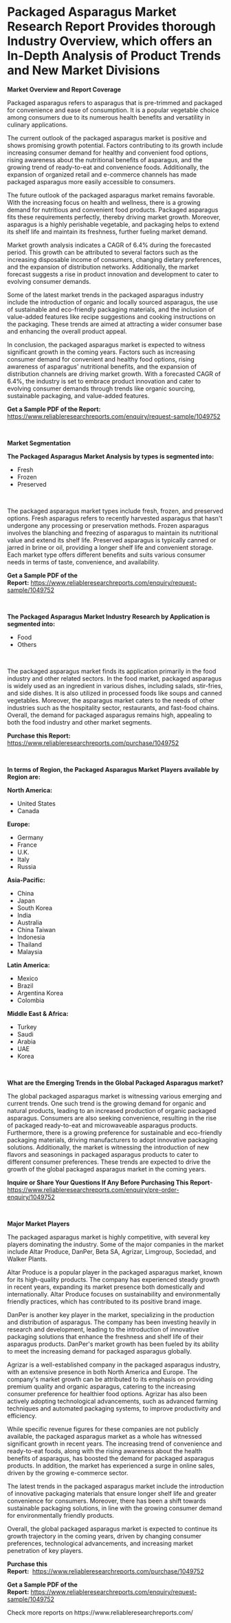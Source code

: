 <p><h1>Packaged Asparagus Market Research Report Provides thorough Industry Overview, which offers an In-Depth Analysis of Product Trends and New Market Divisions</h1></p><p><strong>Market Overview and Report Coverage</strong></p>
<p><p>Packaged asparagus refers to asparagus that is pre-trimmed and packaged for convenience and ease of consumption. It is a popular vegetable choice among consumers due to its numerous health benefits and versatility in culinary applications. </p><p>The current outlook of the packaged asparagus market is positive and shows promising growth potential. Factors contributing to its growth include increasing consumer demand for healthy and convenient food options, rising awareness about the nutritional benefits of asparagus, and the growing trend of ready-to-eat and convenience foods. Additionally, the expansion of organized retail and e-commerce channels has made packaged asparagus more easily accessible to consumers.</p><p>The future outlook of the packaged asparagus market remains favorable. With the increasing focus on health and wellness, there is a growing demand for nutritious and convenient food products. Packaged asparagus fits these requirements perfectly, thereby driving market growth. Moreover, asparagus is a highly perishable vegetable, and packaging helps to extend its shelf life and maintain its freshness, further fueling market demand.</p><p>Market growth analysis indicates a CAGR of 6.4% during the forecasted period. This growth can be attributed to several factors such as the increasing disposable income of consumers, changing dietary preferences, and the expansion of distribution networks. Additionally, the market forecast suggests a rise in product innovation and development to cater to evolving consumer demands.</p><p>Some of the latest market trends in the packaged asparagus industry include the introduction of organic and locally sourced asparagus, the use of sustainable and eco-friendly packaging materials, and the inclusion of value-added features like recipe suggestions and cooking instructions on the packaging. These trends are aimed at attracting a wider consumer base and enhancing the overall product appeal.</p><p>In conclusion, the packaged asparagus market is expected to witness significant growth in the coming years. Factors such as increasing consumer demand for convenient and healthy food options, rising awareness of asparagus' nutritional benefits, and the expansion of distribution channels are driving market growth. With a forecasted CAGR of 6.4%, the industry is set to embrace product innovation and cater to evolving consumer demands through trends like organic sourcing, sustainable packaging, and value-added features.</p></p>
<p><strong>Get a Sample PDF of the Report:</strong> <a href="https://www.reliableresearchreports.com/enquiry/request-sample/1049752">https://www.reliableresearchreports.com/enquiry/request-sample/1049752</a></p>
<p>&nbsp;</p>
<p><strong>Market Segmentation</strong></p>
<p><strong>The Packaged Asparagus Market Analysis by types is segmented into:</strong></p>
<p><ul><li>Fresh</li><li>Frozen</li><li>Preserved</li></ul></p>
<p>&nbsp;</p>
<p><p>The packaged asparagus market types include fresh, frozen, and preserved options. Fresh asparagus refers to recently harvested asparagus that hasn't undergone any processing or preservation methods. Frozen asparagus involves the blanching and freezing of asparagus to maintain its nutritional value and extend its shelf life. Preserved asparagus is typically canned or jarred in brine or oil, providing a longer shelf life and convenient storage. Each market type offers different benefits and suits various consumer needs in terms of taste, convenience, and availability.</p></p>
<p><strong>Get a Sample PDF of the Report:</strong>&nbsp;<a href="https://www.reliableresearchreports.com/enquiry/request-sample/1049752">https://www.reliableresearchreports.com/enquiry/request-sample/1049752</a></p>
<p>&nbsp;</p>
<p><strong>The Packaged Asparagus Market Industry Research by Application is segmented into:</strong></p>
<p><ul><li>Food</li><li>Others</li></ul></p>
<p>&nbsp;</p>
<p><p>The packaged asparagus market finds its application primarily in the food industry and other related sectors. In the food market, packaged asparagus is widely used as an ingredient in various dishes, including salads, stir-fries, and side dishes. It is also utilized in processed foods like soups and canned vegetables. Moreover, the asparagus market caters to the needs of other industries such as the hospitality sector, restaurants, and fast-food chains. Overall, the demand for packaged asparagus remains high, appealing to both the food industry and other market segments.</p></p>
<p><strong>Purchase this Report:</strong>&nbsp; <a href="https://www.reliableresearchreports.com/purchase/1049752">https://www.reliableresearchreports.com/purchase/1049752</a></p>
<p>&nbsp;</p>
<p><strong>In terms of Region, the Packaged Asparagus Market Players available by Region are:</strong></p>
<p>
    <p> <strong> North America: </strong>
        <ul>
            <li>United States</li>
            <li>Canada</li>
        </ul>
        </p> 
    <p> <strong> Europe: </strong>
        <ul>
            <li>Germany</li>
            <li>France</li>
            <li>U.K.</li>
            <li>Italy</li>
            <li>Russia</li>
        </ul>
        </p> 
    <p> <strong> Asia-Pacific: </strong>
        <ul>
            <li>China</li>
            <li>Japan</li>
            <li>South Korea</li>
            <li>India</li>
            <li>Australia</li>
            <li>China Taiwan</li>
            <li>Indonesia</li>
            <li>Thailand</li>
            <li>Malaysia</li>
        </ul>
        </p> 
    <p> <strong> Latin America: </strong>
        <ul>
            <li>Mexico</li>
            <li>Brazil</li>
            <li>Argentina Korea</li>
            <li>Colombia</li>
        </ul>
        </p> 
    <p> <strong> Middle East & Africa: </strong>
        <ul>
            <li>Turkey</li>
            <li>Saudi</li>
            <li>Arabia</li>
            <li>UAE</li>
            <li>Korea</li>
        </ul>
    </p>
    </p>
<p>&nbsp;</p>
<p><strong>What are the Emerging Trends in the Global Packaged Asparagus market?</strong></p>
<p><p>The global packaged asparagus market is witnessing various emerging and current trends. One such trend is the growing demand for organic and natural products, leading to an increased production of organic packaged asparagus. Consumers are also seeking convenience, resulting in the rise of packaged ready-to-eat and microwaveable asparagus products. Furthermore, there is a growing preference for sustainable and eco-friendly packaging materials, driving manufacturers to adopt innovative packaging solutions. Additionally, the market is witnessing the introduction of new flavors and seasonings in packaged asparagus products to cater to different consumer preferences. These trends are expected to drive the growth of the global packaged asparagus market in the coming years.</p></p>
<p><strong>Inquire or Share Your Questions If Any Before Purchasing This Report</strong>- <a href="https://www.reliableresearchreports.com/enquiry/pre-order-enquiry/1049752">https://www.reliableresearchreports.com/enquiry/pre-order-enquiry/1049752</a></p>
<p>&nbsp;</p>
<p><strong>Major Market Players</strong></p>
<p><p>The packaged asparagus market is highly competitive, with several key players dominating the industry. Some of the major companies in the market include Altar Produce, DanPer, Beta SA, Agrizar, Limgroup, Sociedad, and Walker Plants.</p><p>Altar Produce is a popular player in the packaged asparagus market, known for its high-quality products. The company has experienced steady growth in recent years, expanding its market presence both domestically and internationally. Altar Produce focuses on sustainability and environmentally friendly practices, which has contributed to its positive brand image.</p><p>DanPer is another key player in the market, specializing in the production and distribution of asparagus. The company has been investing heavily in research and development, leading to the introduction of innovative packaging solutions that enhance the freshness and shelf life of their asparagus products. DanPer's market growth has been fueled by its ability to meet the increasing demand for packaged asparagus globally.</p><p>Agrizar is a well-established company in the packaged asparagus industry, with an extensive presence in both North America and Europe. The company's market growth can be attributed to its emphasis on providing premium quality and organic asparagus, catering to the increasing consumer preference for healthier food options. Agrizar has also been actively adopting technological advancements, such as advanced farming techniques and automated packaging systems, to improve productivity and efficiency.</p><p>While specific revenue figures for these companies are not publicly available, the packaged asparagus market as a whole has witnessed significant growth in recent years. The increasing trend of convenience and ready-to-eat foods, along with the rising awareness about the health benefits of asparagus, has boosted the demand for packaged asparagus products. In addition, the market has experienced a surge in online sales, driven by the growing e-commerce sector.</p><p>The latest trends in the packaged asparagus market include the introduction of innovative packaging materials that ensure longer shelf life and greater convenience for consumers. Moreover, there has been a shift towards sustainable packaging solutions, in line with the growing consumer demand for environmentally friendly products.</p><p>Overall, the global packaged asparagus market is expected to continue its growth trajectory in the coming years, driven by changing consumer preferences, technological advancements, and increasing market penetration of key players.</p></p>
<p><strong>Purchase this Report:</strong>&nbsp;&nbsp;<a href="https://www.reliableresearchreports.com/purchase/1049752">https://www.reliableresearchreports.com/purchase/1049752</a></p>
<p></p>
<p><strong>Get a Sample PDF of the Report:</strong>&nbsp;<a href="https://www.reliableresearchreports.com/enquiry/request-sample/1049752">https://www.reliableresearchreports.com/enquiry/request-sample/1049752</a></p>
<p>Check more reports on https://www.reliableresearchreports.com/</p>